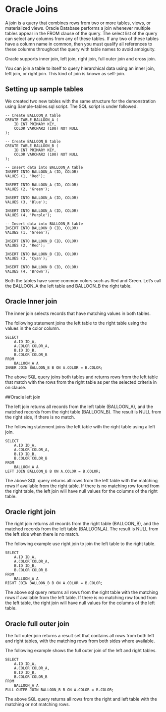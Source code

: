 # Oracle Joins

A join is a query that combines rows from two or more tables, views, or materialized views. Oracle Database performs a join whenever multiple tables appear in the FROM clause of the query. The select list of the query can select any columns from any of these tables. If any two of these tables have a column name in common, then you must qualify all references to these columns throughout the query with table names to avoid ambiguity.

Oracle supports inner join, left join, right join, full outer join and cross join.

You can join a table to itself to query hierarchical data using an inner join, left join, or right join. This kind of join is known as self-join.

## Setting up sample tables

We created two new tables with the same structure for the demonstration using Sample-tables.sql script. The SQL script is under followed.

```
-- Create BALLOON_A table
CREATE TABLE BALLOON_A (
    ID INT PRIMARY KEY,
    COLOR VARCHAR2 (100) NOT NULL
);

-- Create BALLOON_B table
CREATE TABLE BALLOON_B (
    ID INT PRIMARY KEY,
    COLOR VARCHAR2 (100) NOT NULL
);

-- Insert data into BALLOON_A table
INSERT INTO BALLOON_A (ID, COLOR)
VALUES (1, 'Red');

INSERT INTO BALLOON_A (ID, COLOR)
VALUES (2, 'Green');

INSERT INTO BALLOON_A (ID, COLOR)
VALUES (3, 'Blue');

INSERT INTO BALLOON_A (ID, COLOR)
VALUES (4, 'Purple');

-- Insert data into BALLOON_B table
INSERT INTO BALLOON_B (ID, COLOR)
VALUES (1, 'Green');

INSERT INTO BALLOON_B (ID, COLOR)
VALUES (2, 'Red');

INSERT INTO BALLOON_B (ID, COLOR)
VALUES (3, 'Cyan');

INSERT INTO BALLOON_B (ID, COLOR)
VALUES (4, 'Brown');
```

Both the tables have some common colors such as Red and Green. Let’s call the BALLOON_A the left table and BALLOON_B the right table.

## Oracle Inner join

The inner join selects records that have matching values in both tables.

The following statement joins the left table to the right table using the values in the color column.

```
SELECT
    A.ID ID_A,
    A.COLOR COLOR_A,
    B.ID ID_B,
    B.COLOR COLOR_B
FROM
    BALLOON_A A
INNER JOIN BALLOON_B B ON A.COLOR = B.COLOR;
```

The above SQL query joins both tables and returns rows from the left table that match with the rows from the right table as per the selected criteria in on clause.

##Oracle left join

The left join returns all records from the left table (BALLOON_A), and the matched records from the right table (BALLOON_B). The result is NULL from the right side, if there is no match.

The following statement joins the left table with the right table using a left join.

```
SELECT
    A.ID ID_A,
    A.COLOR COLOR_A,
    B.ID ID_B,
    B.COLOR COLOR_B
FROM
    BALLOON_A A
LEFT JOIN BALLOON_B B ON A.COLOR = B.COLOR;
```

The above SQL query returns all rows from the left table with the matching rows if available from the right table. If there is no matching row found from the right table, the left join will have null values for the columns of the right table.

## Oracle right join

The right join returns all records from the right table (BALLOON_B), and the matched records from the left table (BALLOON_A). The result is NULL from the left side when there is no match.

The following example use right join to join the left table to the right table.

```
SELECT
    A.ID ID_A,
    A.COLOR COLOR_A,
    B.ID ID_B,
    B.COLOR COLOR_B
FROM
    BALLOON_A A
RIGHT JOIN BALLOON_B B ON A.COLOR = B.COLOR;
```

The above sql query returns all rows from the right table with the matching rows if available from the left table. If there is no matching row found from the left table, the right join will have null values for the columns of the left table.

## Oracle full outer join

The full outer join returns a result set that contains all rows from both left and right tables, with the matching rows from both sides where available.

The following example shows the full outer join of the left and right tables.

```
SELECT
    A.ID ID_A,
    A.COLOR COLOR_A,
    B.ID ID_B,
    B.COLOR COLOR_B
FROM
    BALLOON_A A
FULL OUTER JOIN BALLOON_B B ON A.COLOR = B.COLOR;
```

The above SQL query returns all rows from the right and left table with the matching or not matching rows.
